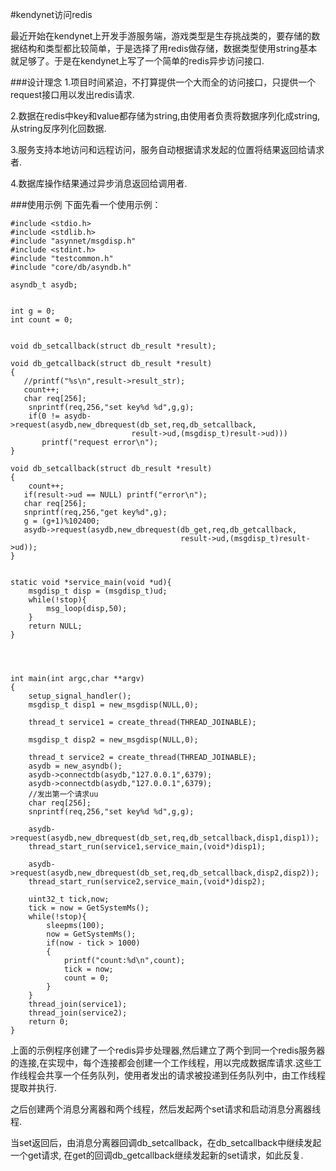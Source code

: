 

#kendynet访问redis




最近开始在kendynet上开发手游服务端，游戏类型是生存挑战类的，要存储的数据结构和类型都比较简单，于是选择了用redis做存储，数据类型使用string基本就足够了。于是在kendynet上写了一个简单的redis异步访问接口.

###设计理念
1.项目时间紧迫，不打算提供一个大而全的访问接口，只提供一个request接口用以发出redis请求.

2.数据在redis中key和value都存储为string,由使用者负责将数据序列化成string,从string反序列化回数据.

3.服务支持本地访问和远程访问，服务自动根据请求发起的位置将结果返回给请求者.

4.数据库操作结果通过异步消息返回给调用者.

###使用示例
下面先看一个使用示例：

    #include <stdio.h>
    #include <stdlib.h>
    #include "asynnet/msgdisp.h"
    #include <stdint.h>
    #include "testcommon.h"
    #include "core/db/asyndb.h"

    asyndb_t asydb;


    int g = 0;
    int count = 0;


    void db_setcallback(struct db_result *result);

    void db_getcallback(struct db_result *result)
    {
	   //printf("%s\n",result->result_str);
	   count++;
	   char req[256];
        snprintf(req,256,"set key%d %d",g,g);
        if(0 != asydb->request(asydb,new_dbrequest(db_set,req,db_setcallback,
                               result->ud,(msgdisp_t)result->ud)))
    	   printf("request error\n");
    }

    void db_setcallback(struct db_result *result)
    {
        count++;
	   if(result->ud == NULL) printf("error\n");
	   char req[256];
       snprintf(req,256,"get key%d",g);
       g = (g+1)%102400;
       asydb->request(asydb,new_dbrequest(db_get,req,db_getcallback,
										  result->ud,(msgdisp_t)result->ud));
    }


    static void *service_main(void *ud){
        msgdisp_t disp = (msgdisp_t)ud;
        while(!stop){
            msg_loop(disp,50);
        }
        return NULL;
    }




    int main(int argc,char **argv)
    {
        setup_signal_handler();
        msgdisp_t disp1 = new_msgdisp(NULL,0);

        thread_t service1 = create_thread(THREAD_JOINABLE);

        msgdisp_t disp2 = new_msgdisp(NULL,0);

        thread_t service2 = create_thread(THREAD_JOINABLE);    
        asydb = new_asyndb();
        asydb->connectdb(asydb,"127.0.0.1",6379);
        asydb->connectdb(asydb,"127.0.0.1",6379);
        //发出第一个请求uu
        char req[256];
        snprintf(req,256,"set key%d %d",g,g);
    
        asydb->request(asydb,new_dbrequest(db_set,req,db_setcallback,disp1,disp1));
        thread_start_run(service1,service_main,(void*)disp1);

        asydb->request(asydb,new_dbrequest(db_set,req,db_setcallback,disp2,disp2));
        thread_start_run(service2,service_main,(void*)disp2);    
    
        uint32_t tick,now;
        tick = now = GetSystemMs();
        while(!stop){
            sleepms(100);
            now = GetSystemMs();
            if(now - tick > 1000)
            {
                printf("count:%d\n",count);
                tick = now;
                count = 0;
            }
        }
        thread_join(service1);
        thread_join(service2);
        return 0;
    }

上面的示例程序创建了一个redis异步处理器,然后建立了两个到同一个redis服务器的连接,在实现中，每个连接都会创建一个工作线程，用以完成数据库请求.这些工作线程会共享一个任务队列，使用者发出的请求被投递到任务队列中，由工作线程提取并执行.

之后创建两个消息分离器和两个线程，然后发起两个set请求和启动消息分离器线程.

当set返回后，由消息分离器回调db_setcallback，在db_setcallback中继续发起一个get请求,
在get的回调db_getcallback继续发起新的set请求，如此反复.
